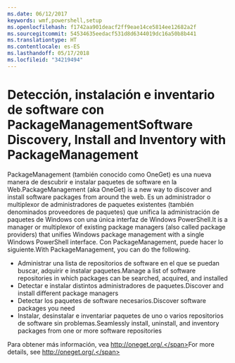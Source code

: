 ```yaml
---
ms.date: 06/12/2017
keywords: wmf,powershell,setup
ms.openlocfilehash: f1742aa901deacf2ff9eae14ce5814ee12682a2f
ms.sourcegitcommit: 54534635eedacf531d8d6344019dc16a50b8b441
ms.translationtype: HT
ms.contentlocale: es-ES
ms.lasthandoff: 05/17/2018
ms.locfileid: "34219494"
---
```

# <a name="software-discovery-install-and-inventory-with-packagemanagement"></a><span data-ttu-id="fc09b-102">Detección, instalación e inventario de software con PackageManagement</span><span class="sxs-lookup"><span data-stu-id="fc09b-102">Software Discovery, Install and Inventory with PackageManagement</span></span>

<span data-ttu-id="fc09b-103">PackageManagement (también conocido como OneGet) es una nueva manera de descubrir e instalar paquetes de software en la Web.</span><span class="sxs-lookup"><span data-stu-id="fc09b-103">PackageManagement (aka OneGet) is a new way to discover and install software packages from around the web.</span></span> <span data-ttu-id="fc09b-104">Es un administrador o multiplexor de administradores de paquetes existentes (también denominados proveedores de paquetes) que unifica la administración de paquetes de Windows con una única interfaz de Windows PowerShell.</span><span class="sxs-lookup"><span data-stu-id="fc09b-104">It is a manager or multiplexor of existing package managers (also called package providers) that unifies Windows package management with a single Windows PowerShell interface.</span></span> <span data-ttu-id="fc09b-105">Con PackageManagement, puede hacer lo siguiente.</span><span class="sxs-lookup"><span data-stu-id="fc09b-105">With PackageManagement, you can do the following.</span></span>

-   <span data-ttu-id="fc09b-106">Administrar una lista de repositorios de software en el que se puedan buscar, adquirir e instalar paquetes.</span><span class="sxs-lookup"><span data-stu-id="fc09b-106">Manage a list of software repositories in which packages can be searched, acquired, and installed</span></span>
-   <span data-ttu-id="fc09b-107">Detectar e instalar distintos administradores de paquetes.</span><span class="sxs-lookup"><span data-stu-id="fc09b-107">Discover and install different package managers</span></span>
-   <span data-ttu-id="fc09b-108">Detectar los paquetes de software necesarios.</span><span class="sxs-lookup"><span data-stu-id="fc09b-108">Discover software packages you need</span></span>
-   <span data-ttu-id="fc09b-109">Instalar, desinstalar e inventariar paquetes de uno o varios repositorios de software sin problemas.</span><span class="sxs-lookup"><span data-stu-id="fc09b-109">Seamlessly install, uninstall, and inventory packages from one or more software repositories</span></span>

<span data-ttu-id="fc09b-110">Para obtener más información, vea http://oneget.org/.</span><span class="sxs-lookup"><span data-stu-id="fc09b-110">For more details, see http://oneget.org/.</span></span>
